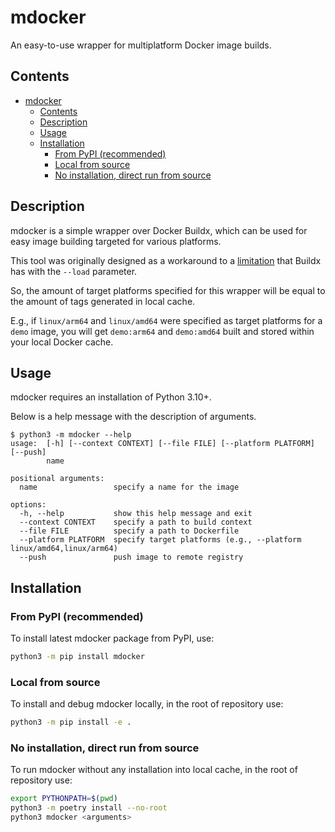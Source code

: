 # mdocker

An easy-to-use wrapper for multiplatform Docker image builds.

## Contents

- [mdocker](#mdocker)
  - [Contents](#contents)
  - [Description](#description)
  - [Usage](#usage)
  - [Installation](#installation)
    - [From PyPI (recommended)](#from-pypi-recommended)
    - [Local from source](#local-from-source)
    - [No installation, direct run from source](#no-installation-direct-run-from-source)

## Description

mdocker is a simple wrapper over Docker Buildx, which can be used for easy image building targeted for various platforms.

This tool was originally designed as a workaround to a [limitation](https://github.com/docker/buildx/issues/59) that Buildx has with the `--load` parameter.

So, the amount of target platforms specified for this wrapper will be equal to the amount of tags generated in local cache.

E.g., if `linux/arm64` and `linux/amd64` were specified as target platforms for a `demo` image, you will get `demo:arm64` and `demo:amd64` built and stored within your local Docker cache.

## Usage

mdocker requires an installation of Python 3.10+.

Below is a help message with the description of arguments.

```help
$ python3 -m mdocker --help
usage:  [-h] [--context CONTEXT] [--file FILE] [--platform PLATFORM] [--push]
        name

positional arguments:
  name                 specify a name for the image

options:
  -h, --help           show this help message and exit
  --context CONTEXT    specify a path to build context
  --file FILE          specify a path to Dockerfile
  --platform PLATFORM  specify target platforms (e.g., --platform linux/amd64,linux/arm64)
  --push               push image to remote registry
```

## Installation

### From PyPI (recommended)

To install latest mdocker package from PyPI, use:

```sh
python3 -m pip install mdocker
```

### Local from source

To install and debug mdocker locally, in the root of repository use:

```sh
python3 -m pip install -e .
```

### No installation, direct run from source

To run mdocker without any installation into local cache, in the root of repository use:

```sh
export PYTHONPATH=$(pwd)
python3 -m poetry install --no-root
python3 mdocker <arguments>
```
